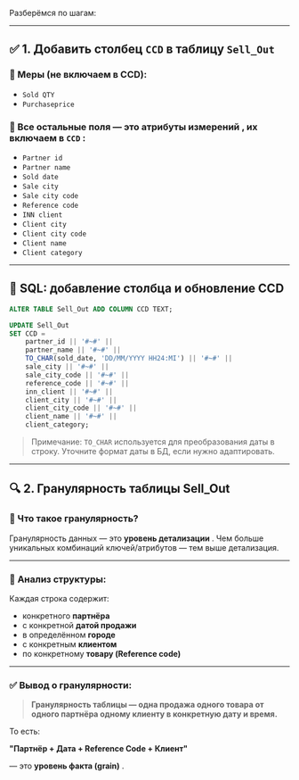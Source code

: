 Разберёмся по шагам:

---

## ✅ **1. Добавить столбец `CCD` в таблицу `Sell_Out`**

### 🔹 Меры (не включаем в CCD):

* `Sold QTY`
* `Purchaseprice`

### 🔹 Все остальные поля — это  **атрибуты измерений** , их  **включаем в `CCD`** :

* `Partner id`
* `Partner name`
* `Sold date`
* `Sale city`
* `Sale city code`
* `Reference code`
* `INN client`
* `Client city`
* `Client city code`
* `Client name`
* `Client category`

---

## 📌 **SQL: добавление столбца и обновление CCD**

```sql
ALTER TABLE Sell_Out ADD COLUMN CCD TEXT;

UPDATE Sell_Out
SET CCD = 
    partner_id || '#~#' ||
    partner_name || '#~#' ||
    TO_CHAR(sold_date, 'DD/MM/YYYY HH24:MI') || '#~#' ||
    sale_city || '#~#' ||
    sale_city_code || '#~#' ||
    reference_code || '#~#' ||
    inn_client || '#~#' ||
    client_city || '#~#' ||
    client_city_code || '#~#' ||
    client_name || '#~#' ||
    client_category;
```

> Примечание: `TO_CHAR` используется для преобразования даты в строку. Уточните формат даты в БД, если нужно адаптировать.

---

## 🔍 **2. Гранулярность таблицы Sell_Out**

### 🔹 Что такое гранулярность?

Гранулярность данных — это  **уровень детализации** . Чем больше уникальных комбинаций ключей/атрибутов — тем выше детализация.

---

### 🧠 **Анализ структуры:**

Каждая строка содержит:

* конкретного **партнёра**
* с конкретной **датой продажи**
* в определённом **городе**
* с конкретным **клиентом**
* по конкретному **товару (Reference code)**

---

### ✅ **Вывод о гранулярности:**

> **Гранулярность таблицы — одна продажа одного товара от одного партнёра одному клиенту в конкретную дату и время.**

То есть:

**"Партнёр + Дата + Reference Code + Клиент"**

— это  **уровень факта (grain)** .
